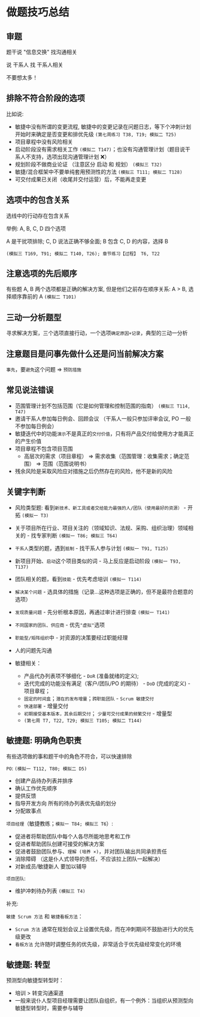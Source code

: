 # 做题技巧总结

## 审题

题干说 "信息交换" 找沟通相关

说 干系人 找 干系人相关

不要想太多！

## 排除不符合阶段的选项

比如说:

- 敏捷中没有所谓的变更流程, 敏捷中的变更记录在问题日志，等下个冲刺计划开始时来确定是否变更和排优先级 `(第七周练习 T38, T19; 模拟二 T25)`
- 项目章程中没有风险相关
- 启动阶段没有需求相关工作 `(模拟二 T147)`；也没有沟通管理计划（题目说干系人不支持，选项出现沟通管理计划 ❌）
- 规划阶段不做商业论证 （注意区分 启动 和 规划） `(模拟三 T32)`
- 敏捷/混合框架中不要单纯套用预测性的方法 `(模拟三 T111; 模拟二 T128)`
- 可交付成果已关闭（收尾并交付运营）后，不能再走变更

## 选项中的包含关系

选线中的行动存在包含关系

举例: A, B, C, D 四个选项

A 是干扰项排除; C, D 说法正确不够全面; B 包含 C, D 的内容，选择 B

`(模拟三 T169, T91; 模拟二 T140, T26); 章节练习【过程】 T6, T22`

## 注意选项的先后顺序

有些题 A, B 两个选项都是正确的解决方案, 但是他们之前存在顺序关系: A > B, 选择顺序靠前的 A `(模拟二 T101)`

## 三动一分析题型

寻求解决方案，三个选项直接行动，一个选项`确定原因+记录`，典型的三动一分析

## 注意题目是问事先做什么还是问当前解决方案

`事先`，要`避免`这个问题 => `预防措施`

## 常见说法错误

- 范围管理计划不包括范围（它是如何管理和控制范围的指南） `(模拟三 T114, T47)`
- 邀请干系人参加每日例会、回顾会议 （干系人一般只参加评审会议, PO 一般不参加每日例会）
- 敏捷迭代中的功能`演示`不是真正的`交付价值`，只有将产品交付给使用方才能真正的产生价值
- 项目章程不包含项目范围
  - 高层次的需求（项目章程） => 需求收集（范围管理：收集需求；确定范围） => 范围（范围说明书）
- 残余风险是采取风险应对措施之后仍然存在的风险，他不是新的风险

## 关键字判断

- 风险类型题: 看到`新技术、新工具或者交给能力最强的人/团队（使用最好的资源）` - 开拓 `(模拟一 T3)`
- 关于项目所在行业、项目关注的（领域知识、法规、采购、组织治理）领域相关的 - 找专家判断 `(模拟一 T86; 模拟三 T64)`
- `干系人`类型的题，遇到`抵制` - 找干系人参与计划 `(模拟一 T91, T125)`
- 新项目开始、`启动`这个项目类似的词 - 马上反应是启动阶段 `(模拟一 T93, T137)`
- 团队相关的题，看到`技能` - 优先考虑培训 `(模拟一 T114)`
- `解决某个问题` - 选具体的措施（记录...这种选项是正确的，但不是最符合题意的选项）
- `发现质量问题` - 先分析根本原因，再通过审计进行排查 `(模拟一 T141)`
- `不同国家的团队、供应商` - 优先`"虚拟"`选项
- `职能型/矩阵组织`中 - 对资源的决策要经过职能经理
- 人的问题先沟通
- 敏捷相关：

  - 产品代办列表项不够细化 - `DoR` (准备就绪的定义);
  - 迭代完成的功能没有满足（客户/团队/PO 的期待） - `DoD` (完成的定义) - 项目章程；
  - `固定的时间盒`；`潜在的发布增量`；`跨职能团队` - `Scrum 敏捷交付`
  - `快速部署` - 增量交付
  - `初期接受基本版本，其余后期交付`； `少量可交付成果的频繁交付` - 增量型
  - `(第七周 T7, T22, T29; 模拟三 T105; 模拟二 T144)`

## 敏捷题: 明确角色职责

有些选项做的事和题干中的角色不符合，可以快速排除

`PO`: `(模拟一 T112, T80; 模拟二 D5)`

- 创建产品待办列表并排序
- 确认工作优先顺序
- 提供反馈
- 指导开发方向 所有的待办列表优先级的划分
- 分配故事点

`项目经理`（敏捷教练；`模拟一 T84; 模拟三 T6`）:

- 促进者将帮助团队中每个人各尽所能地思考和工作
- 促进者帮助团队创建可接受的解决方案
- 促进者鼓励团队参与、`理解 (培养 ×)`，并对团队输出共同承担责任
- 消除障碍 （这是仆人式领导的责任，不应该拉上团队一起解决）
- 对新成员/敏捷新人 要加以辅导

`项目团队`:

- 维护冲刺待办列表 `(模拟三 T4)`

补充:

`敏捷 Scrum 方法` 和 `敏捷看板方法`：

- `Scrum 方法` 通常在规划会议上设置优先级，而在冲刺期间不鼓励进行大的优先级更改
- `看板方法` 允许随时调整任务的优先级，非常适合于优先级经常变化的环境

## 敏捷题: 转型

预测型向敏捷型转型时：

- 培训 > 转变沟通渠道
- 一般来说仆人型项目经理需要让团队自组织，有一个例外：当组织从预测型向敏捷型转型时，需要参与辅导
